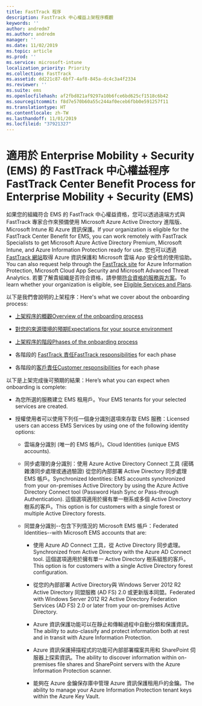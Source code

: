 ```yaml
---
title: FastTrack 程序
description: FastTrack 中心權益上架程序概觀
keywords: ''
author: andredm7
ms.author: andredm
manager: ''
ms.date: 11/02/2019
ms.topic: article
ms.prod: ''
ms.service: microsoft-intune
localization_priority: Priority
ms.collection: FastTrack
ms.assetid: dd221c87-6bf7-4af8-845a-dc4c3a4f2334
ms.reviewer: ''
ms.suite: ems
ms.openlocfilehash: af2fbd821af9297a10b6fce6bd625cf1518c6b42
ms.sourcegitcommit: f8d7e570b60a55c244af0eceb6fbb0e591257f11
ms.translationtype: HT
ms.contentlocale: zh-TW
ms.lasthandoff: 11/01/2019
ms.locfileid: "37921327"
---
```

# <a name="fasttrack-center-benefit-process-for-enterprise-mobility--security-ems"></a><span data-ttu-id="9ff62-103">適用於 Enterprise Mobility + Security (EMS) 的 FastTrack 中心權益程序</span><span class="sxs-lookup"><span data-stu-id="9ff62-103">FastTrack Center Benefit Process for Enterprise Mobility + Security (EMS)</span></span>
<span data-ttu-id="9ff62-104">如果您的組織符合 EMS 的 FastTrack 中心權益資格，您可以透過遠端方式與 FastTrack 專家合作來預備使用 Microsoft Azure Active Directory 進階版、Microsoft Intune 和 Azure 資訊保護。</span><span class="sxs-lookup"><span data-stu-id="9ff62-104">If your organization is eligible for the FastTrack Center Benefit for EMS, you can work remotely with FastTrack Specialists to get Microsoft Azure Active Directory Premium, Microsoft Intune, and Azure Information Protection ready for use.</span></span> <span data-ttu-id="9ff62-105">您也可以透過 [FastTrack 網站](https://www.microsoft.com/fasttrack/microsoft-365/ems)取得 Azure 資訊保護和 Microsoft 雲端 App 安全性的使用協助。</span><span class="sxs-lookup"><span data-stu-id="9ff62-105">You can also request help through the [FastTrack site](https://www.microsoft.com/fasttrack/microsoft-365/ems) for Azure Information Protection, Microsoft Cloud App Security and Microsoft Advanced Threat Analytics.</span></span> <span data-ttu-id="9ff62-106">若要了解貴組織是否符合資格，請參閱[符合資格的服務與方案](M365-eligible-services-and-plans.md)。</span><span class="sxs-lookup"><span data-stu-id="9ff62-106">To learn whether your organization is eligible, see [Eligible Services and Plans](M365-eligible-services-and-plans.md).</span></span>


<span data-ttu-id="9ff62-107">以下是我們會說明的上架程序：</span><span class="sxs-lookup"><span data-stu-id="9ff62-107">Here's what we cover about the onboarding process:</span></span>

-   [<span data-ttu-id="9ff62-108">上架程序的概觀</span><span class="sxs-lookup"><span data-stu-id="9ff62-108">Overview of the onboarding process</span></span>](EMS-fasttrack-benefit-overview.md)

-   [<span data-ttu-id="9ff62-109">對您的來源環境的預期</span><span class="sxs-lookup"><span data-stu-id="9ff62-109">Expectations for your source environment</span></span>](EMS-source-environment-expectations.md)

-   [<span data-ttu-id="9ff62-110">上架程序的階段</span><span class="sxs-lookup"><span data-stu-id="9ff62-110">Phases of the onboarding process</span></span>](EMS-onboarding-phases.md)

-   <span data-ttu-id="9ff62-111">各階段的 [FastTrack 責任](EMS-fasttrack-responsibilities.md)</span><span class="sxs-lookup"><span data-stu-id="9ff62-111">[FastTrack responsibilities](EMS-fasttrack-responsibilities.md) for each phase</span></span>

-   <span data-ttu-id="9ff62-112">各階段的[客戶責任](EMS-your-responsibilities.md)</span><span class="sxs-lookup"><span data-stu-id="9ff62-112">[Customer responsibilities](EMS-your-responsibilities.md) for each phase</span></span>

<span data-ttu-id="9ff62-113">以下是上架完成後可預期的結果：</span><span class="sxs-lookup"><span data-stu-id="9ff62-113">Here’s what you can expect when onboarding is complete:</span></span>

-   <span data-ttu-id="9ff62-114">為您所選的服務建立 EMS 租用戶。</span><span class="sxs-lookup"><span data-stu-id="9ff62-114">Your EMS tenants for your selected services are created.</span></span>

-   <span data-ttu-id="9ff62-115">授權使用者可以使用下列任一個身分識別選項來存取 EMS 服務：</span><span class="sxs-lookup"><span data-stu-id="9ff62-115">Licensed users can access EMS Services by using one of the following identity options:</span></span>

    -   <span data-ttu-id="9ff62-116">雲端身分識別 (唯一的 EMS 帳戶)。</span><span class="sxs-lookup"><span data-stu-id="9ff62-116">Cloud Identities (unique EMS accounts).</span></span>

    -   <span data-ttu-id="9ff62-117">同步處理的身分識別：使用 Azure Active Directory Connect 工具 (密碼雜湊同步處理或通過驗證) 從您的內部部署 Active Directory 同步處理 EMS 帳戶。</span><span class="sxs-lookup"><span data-stu-id="9ff62-117">Synchronized Identities: EMS accounts synchronized from your on-premises Active Directory by using the Azure Active Directory Connect tool (Password Hash Sync or Pass-through Authentication).</span></span> <span data-ttu-id="9ff62-118">這個選項適用於擁有單一樹系或多個 Active Directory 樹系的客戶。</span><span class="sxs-lookup"><span data-stu-id="9ff62-118">This option is for customers with a single forest or multiple Active Directory forests.</span></span>

    -   <span data-ttu-id="9ff62-119">同盟身分識別--包含下列情況的 Microsoft EMS 帳戶：</span><span class="sxs-lookup"><span data-stu-id="9ff62-119">Federated Identities--with Microsoft EMS accounts that are:</span></span>

        -   <span data-ttu-id="9ff62-120">使用 Azure AD Connect 工具，從 Active Directory 同步處理。</span><span class="sxs-lookup"><span data-stu-id="9ff62-120">Synchronized from Active Directory with the Azure AD Connect tool.</span></span> <span data-ttu-id="9ff62-121">這個選項適用於擁有單一 Active Directory 樹系組態的客戶。</span><span class="sxs-lookup"><span data-stu-id="9ff62-121">This option is for customers with a single Active Directory forest configuration.</span></span>

        -   <span data-ttu-id="9ff62-122">從您的內部部署 Active Directory與 Windows Server 2012 R2 Active Directory 同盟服務 (AD FS) 2.0 或更新版本同盟。</span><span class="sxs-lookup"><span data-stu-id="9ff62-122">Federated with Windows Server 2012 R2 Active Directory Federation Services (AD FS) 2.0 or later from your on-premises Active Directory.</span></span>

        -   <span data-ttu-id="9ff62-123">Azure 資訊保護功能可以在靜止和傳輸過程中自動分類和保護資訊。</span><span class="sxs-lookup"><span data-stu-id="9ff62-123">The ability to auto-classify and protect information both at rest and in transit with Azure Information Protection.</span></span> 

        -   <span data-ttu-id="9ff62-124">Azure 資訊保護掃描程式的功能可內部部署檔案共用和 SharePoint 伺服器上探索資訊。</span><span class="sxs-lookup"><span data-stu-id="9ff62-124">The ability to discover information within on-premises file shares and SharePoint servers with the Azure Information Protection scanner.</span></span> 

        -   <span data-ttu-id="9ff62-125">能夠在 Azure 金鑰保存庫中管理 Azure 資訊保護租用戶的金鑰。</span><span class="sxs-lookup"><span data-stu-id="9ff62-125">The ability to manage your Azure Information Protection tenant keys within the Azure Key Vault.</span></span> 
